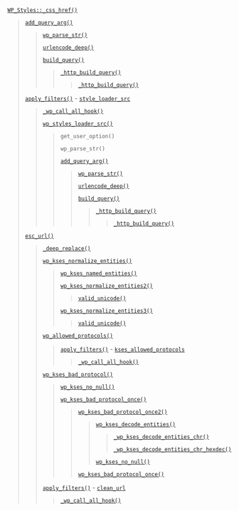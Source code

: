 <p><code><a href="https://developer.wordpress.org/reference/classes/wp_styles/_css_href/">WP_Styles::_css_href()</a></code></p>

<blockquote>

 [`add_query_arg()`](https://developer.wordpress.org/reference/functions/add_query_arg/)
 
> [`wp_parse_str()`](https://developer.wordpress.org/reference/functions/wp_parse_str/)
> 
> [`urlencode_deep()`](https://developer.wordpress.org/reference/functions/urlencode_deep/)
> 
> [`build_query()`](https://developer.wordpress.org/reference/functions/build_query/)
> 
>> [`_http_build_query()`](https://developer.wordpress.org/reference/functions/_http_build_query/)
>> 
>>> [`_http_build_query()`](https://developer.wordpress.org/reference/functions/_http_build_query/)
 
 [`apply_filters()`](https://developer.wordpress.org/reference/functions/apply_filters/) - [`style_loader_src`](https://developer.wordpress.org/reference/hooks/style_loader_src/)
 
> [`_wp_call_all_hook()`](https://developer.wordpress.org/reference/functions/_wp_call_all_hook/)
> 
> [`wp_styles_loader_src()`](https://developer.wordpress.org/reference/functions/wp_styles_loader_src/)
> 
>> `get_user_option()`
>> 
>> `wp_parse_str()`
>> 
>> [`add_query_arg()`](https://developer.wordpress.org/reference/functions/add_query_arg/)
>> 
>>> [`wp_parse_str()`](https://developer.wordpress.org/reference/functions/wp_parse_str/)
>>> 
>>> [`urlencode_deep()`](https://developer.wordpress.org/reference/functions/urlencode_deep/)
>>> 
>>> [`build_query()`](https://developer.wordpress.org/reference/functions/build_query/)
>>> 
>>>> [`_http_build_query()`](https://developer.wordpress.org/reference/functions/_http_build_query/)
>>>> 
>>>>> [`_http_build_query()`](https://developer.wordpress.org/reference/functions/_http_build_query/)
 
 [`esc_url()`](https://developer.wordpress.org/reference/functions/esc_url/)
 
> [`_deep_replace()`](https://developer.wordpress.org/reference/functions/_deep_replace/)
> 
> [`wp_kses_normalize_entities()`](https://developer.wordpress.org/reference/functions/wp_kses_normalize_entities/)
> 
>> [`wp_kses_named_entities()`](https://developer.wordpress.org/reference/functions/wp_kses_named_entities/)
>> 
>> [`wp_kses_normalize_entities2()`](https://developer.wordpress.org/reference/functions/wp_kses_normalize_entities2/)
>> 
>>> [`valid_unicode()`](https://developer.wordpress.org/reference/functions/valid_unicode/)
>> 
>> [`wp_kses_normalize_entities3()`](https://developer.wordpress.org/reference/functions/wp_kses_normalize_entities3/)
>> 
>>> [`valid_unicode()`](https://developer.wordpress.org/reference/functions/valid_unicode/)
> 
> [`wp_allowed_protocols()`](https://developer.wordpress.org/reference/functions/wp_allowed_protocols/)
> 
>> [`apply_filters()`](https://developer.wordpress.org/reference/functions/apply_filters/) - [`kses_allowed_protocols`](https://developer.wordpress.org/reference/hooks/kses_allowed_protocols/)
>> 
>>> [`_wp_call_all_hook()`](https://developer.wordpress.org/reference/functions/_wp_call_all_hook/)
> 
> [`wp_kses_bad_protocol()`](https://developer.wordpress.org/reference/functions/wp_kses_bad_protocol/)
> 
>> [`wp_kses_no_null()`](https://developer.wordpress.org/reference/functions/wp_kses_no_null/)
>> 
>> [`wp_kses_bad_protocol_once()`](https://developer.wordpress.org/reference/functions/wp_kses_bad_protocol_once/)
>> 
>>> [`wp_kses_bad_protocol_once2()`](https://developer.wordpress.org/reference/functions/wp_kses_bad_protocol_once2/)
>>> 
>>>> [`wp_kses_decode_entities()`](https://developer.wordpress.org/reference/functions/wp_kses_decode_entities/)
>>>> 
>>>>> [`_wp_kses_decode_entities_chr()`](https://developer.wordpress.org/reference/functions/_wp_kses_decode_entities_chr/)
>>>>> 
>>>>> [`_wp_kses_decode_entities_chr_hexdec()`](https://developer.wordpress.org/reference/functions/_wp_kses_decode_entities_chr_hexdec/)
>>>> 
>>>> [`wp_kses_no_null()`](https://developer.wordpress.org/reference/functions/wp_kses_no_null/)
>>> 
>>> [`wp_kses_bad_protocol_once()`](https://developer.wordpress.org/reference/functions/wp_kses_bad_protocol_once/)
> 
> [`apply_filters()`](https://developer.wordpress.org/reference/functions/apply_filters/) - [`clean_url`](https://developer.wordpress.org/reference/hooks/clean_url/)
> 
>> [`_wp_call_all_hook()`](https://developer.wordpress.org/reference/functions/_wp_call_all_hook/)

</blockquote>